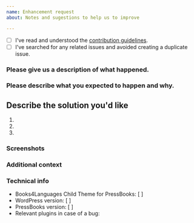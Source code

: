 ```yaml
---
name: Enhancement request
about: Notes and sugestions to help us to improve

---
```


<!-- Before opening a new issue, please search for duplicate issues to prevent opening a duplicate feature request. If there is already an open existing request, please leave a comment there. -->

* [ ] I've read and understood the [contribution guidelines](https://github.com/my-language-skills/books4languages-child-theme-for-pressbooks/blob/master/.github/CONTRIBUTING.md).
* [ ] I've searched for any related issues and avoided creating a duplicate issue.

### Please give us a description of what happened.




### Please describe what you expected to happen and why.




## Describe the solution you'd like
1.
2.
3.


### Screenshots
<!-- If applicable, add screenshots to help explain your problem. -->

### Additional context
<!-- Add any other context about the problem here. -->

### Technical info
* Books4Languages Child Theme for PressBooks: [  ] <!-- Plugin version here -->
* WordPress version: [  ] <!-- Enter WordPress version here -->
* PressBooks version: [  ] <!-- Enter PressBooks version here -->
* Relevant plugins in case of a bug:      <!-- Please make sure you can reproduce this bug with no plugins activated. Sometimes issues may occur due to plugin conflicts. -->

